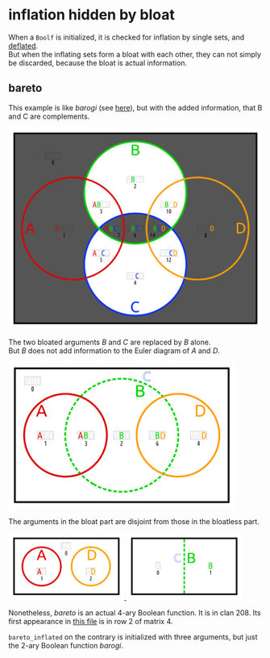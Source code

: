 # inflation hidden by bloat

When a `Boolf` is initialized, it is checked for inflation by single sets, and [deflated](../../../a/_deflate).<br>
But when the inflating sets form a bloat with each other, they can not simply be discarded,
because the bloat is actual information.

## bareto

This example is like
*barogi*
(see [here](https://en.wikiversity.org/wiki/Studies_of_Euler_diagrams/examples#barogi)),
but with the added information, that B and C are complements.

<a href="https://commons.wikimedia.org/wiki/File:EuDi;_bareto.svg">
    <img src="../../../examples/e07_misc/_img/bareto.svg" width="550">
</a>

The two bloated arguments _B_ and _C_ are replaced by _B_ alone.<br>
But _B_ does not add information to the Euler diagram of _A_ and _D_.

<a href="https://commons.wikimedia.org/wiki/File:EuDi;_bareto_bloatless_inflated.svg">
    <img src="../../../examples/e07_misc/_img/bareto_bloatless_inflated.svg" width="450">
</a>

The arguments in the bloat part are disjoint from those in the bloatless part.<br>

<a href="https://commons.wikimedia.org/wiki/File:EuDi;_bareto_bloatless.svg">
    <img src="../../../examples/e07_misc/_img/bareto_bloatless.svg" width="230">
</a>
<a href="https://commons.wikimedia.org/wiki/File:EuDi;_bareto_bloat_bloatless.svg">
    <img src="../../../examples/e07_misc/_img/bareto_bloat.svg" width="230">
</a>

Nonetheless, *bareto* is an actual 4-ary Boolean function. It is in clan 208.<!--TO DO: better clan index--> Its first appearance in
[this file](https://commons.wikimedia.org/wiki/File:4-ary_Boolean_functions_in_BEC_208_from_1001_1001_1001_0000.svg#File) is in row 2 of matrix 4.

`bareto_inflated` on the contrary is initialized with three arguments, but just the 2-ary Boolean function *barogi*.

